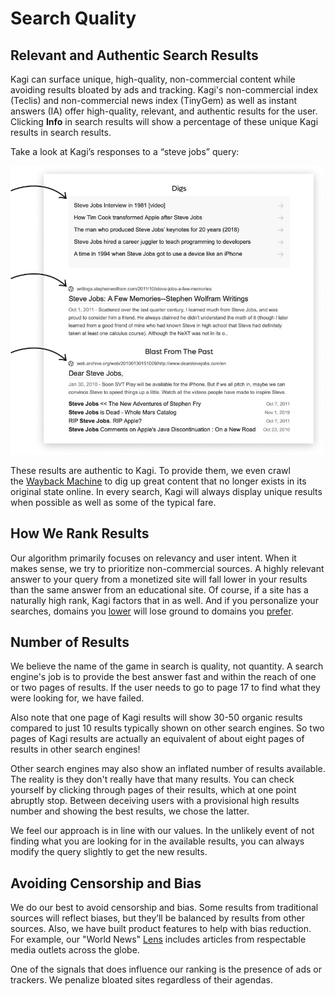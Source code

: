 # Search Quality

## Relevant and Authentic Search Results

Kagi can surface unique, high-quality, non-commercial content while avoiding results bloated by ads and tracking. Kagi's non-commercial index (Teclis) and non-commercial news index (TinyGem) as well as instant answers (IA) offer high-quality, relevant, and authentic results for the user. Clicking **Info** in search results will show a percentage of these unique Kagi results in search results.

Take a look at Kagi’s responses to a “steve jobs” query:

<img src="./media/steve_jobs_search.png" width="500" alt="Steve Jobs Search"><br />

These results are authentic to Kagi. To provide them, we even crawl the [Wayback Machine](https://archive.org/) to dig up great content that no longer exists in its original state online. In every search, Kagi will always display unique results when possible as well as some of the typical fare.

## How We Rank Results

Our algorithm primarily focuses on relevancy and user intent. When it makes sense, we try to prioritize non-commercial sources. A highly relevant answer to your query from a monetized site will fall lower in your results than the same answer from an educational site. Of course, if a site has a naturally high rank, Kagi factors that in as well. And if you personalize your searches, domains you [lower](../features/website-info-personalized-results.md#personalized_results) will lose ground to domains you [prefer](../features/website-info-personalized-results.md#personalized_results).

## Number of Results

We believe the name of the game in search is quality, not quantity. A search engine's job is to provide the best answer fast and within the reach of one or two pages of results. If the user needs to go to page 17 to find what they were looking for, we have failed.

Also note that one page of Kagi results will show 30-50 organic results compared to just 10 results typically shown on other search engines. So two pages of Kagi results are actually an equivalent of about eight pages of results in other search engines!

Other search engines may also show an inflated number of results available. The reality is they don't really have that many results. You can check yourself by clicking through pages of their results, which at one point abruptly stop. Between deceiving users with a provisional high results number and showing the best results, we chose the latter.

We feel our approach is in line with our values. In the unlikely event of not finding what you are looking for in the available results, you can always modify the query slightly to get the new results.

## Avoiding Censorship and Bias

We do our best to avoid censorship and bias. Some results from traditional sources will reflect biases, but they’ll be balanced by results from other sources. Also, we have built product features to help with bias reduction. For example, our "World News" [Lens](../features/lenses.md) includes articles from respectable media outlets across the globe.

One of the signals that does influence our ranking is the presence of ads or trackers. We penalize bloated sites regardless of their agendas.
